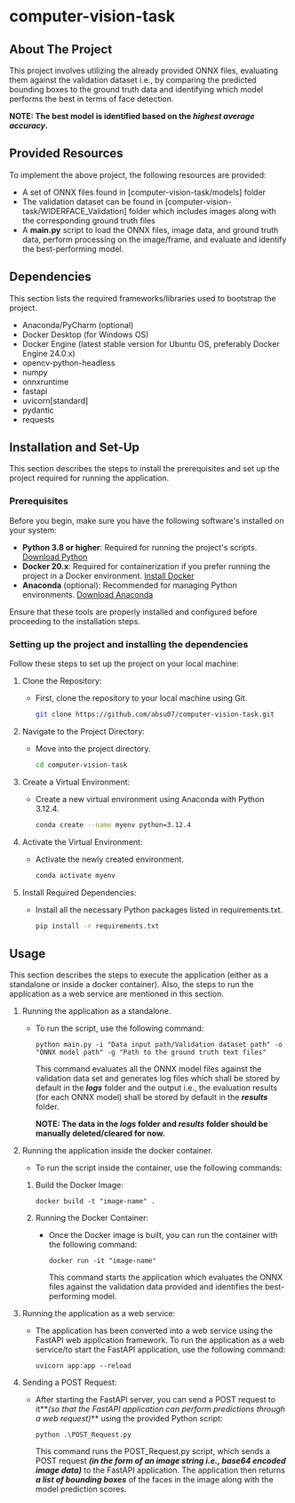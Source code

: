 # computer-vision-task

## About The Project

This project involves utilizing the already provided ONNX files, evaluating them against the validation dataset i.e., by comparing the predicted bounding boxes to the ground truth data and identifying which model performs the best in terms of face detection. 

**NOTE: The best model is identified based on the _highest average accuracy_.**


## Provided Resources

To implement the above project, the following resources are provided:
- A set of ONNX files found in [computer-vision-task/models] folder
- The validation dataset can be found in [computer-vision-task/WIDERFACE_Validation] folder which includes images along with the corresponding ground truth files
- A **main.py** script to load the ONNX files, image data, and ground truth data, perform processing on the image/frame, and evaluate and identify the best-performing model.


## Dependencies

This section lists the required frameworks/libraries used to bootstrap the project.

- Anaconda/PyCharm (optional) 
- Docker Desktop (for Windows OS)
- Docker Engine (latest stable version for Ubuntu OS, preferably Docker Engine 24.0.x)
- opencv-python-headless
- numpy
- onnxruntime
- fastapi
- uvicorn[standard]
- pydantic
- requests

## Installation and Set-Up   

This section describes the steps to install the prerequisites and set up the project required for running the application.

### Prerequisites

Before you begin, make sure you have the following software's installed on your system:

- **Python 3.8 or higher**: Required for running the project's scripts. [Download Python](https://www.python.org/downloads/)
- **Docker 20.x**: Required for containerization if you prefer running the project in a Docker environment. [Install Docker](https://docs.docker.com/get-docker/)
- **Anaconda** (optional): Recommended for managing Python environments. [Download Anaconda](https://www.anaconda.com/products/distribution)

Ensure that these tools are properly installed and configured before proceeding to the installation steps.

### Setting up the project and installing the dependencies

Follow these steps to set up the project on your local machine:

1. Clone the Repository:
   - First, clone the repository to your local machine using Git.
     
     ```bash
     git clone https://github.com/absu07/computer-vision-task.git

2. Navigate to the Project Directory:
   - Move into the project directory.
     
     ```bash
     cd computer-vision-task

3. Create a Virtual Environment:
   - Create a new virtual environment using Anaconda with Python 3.12.4.
     
     ```bash
     conda create --name myenv python=3.12.4
   
5. Activate the Virtual Environment:
   - Activate the newly created environment.
     
     ```bash
     conda activate myenv

6. Install Required Dependencies:
   - Install all the necessary Python packages listed in requirements.txt.

     ```bash
     pip install -r requirements.txt

## Usage

This section describes the steps to execute the application (either as a standalone or inside a docker container).
Also, the steps to run the application as a web service are mentioned in this section. 

1. Running the application as a standalone.
   - To run the script, use the following command:

     `python main.py -i "Data input path/Validation dataset path" -o "ONNX model path" -g "Path to the ground truth text files"`
     
     This command evaluates all the ONNX model files against the validation data set and generates log files which shall be stored by
     default in the **_logs_** folder and the output i.e., the evaluation results (for each ONNX model) shall be stored by default in the **_results_** folder.

     **NOTE: The data in the **_logs_** folder and **_results_** folder should be manually deleted/cleared for now.** 

2. Running the application inside the docker container.
   - To run the script inside the container, use the following commands:

   1. Build the Docker Image:
  
      `docker build -t "image-name" .`

   2. Running the Docker Container:
      - Once the Docker image is built, you can run the container with the following command:

        `docker run -it "image-name"`

        This command starts the application which evaluates the ONNX files against the validation data provided and identifies the best-performing model.

3. Running the application as a web service:
   - The application has been converted into a web service using the FastAPI web application framework. To run the application as a web service/to start the FastAPI application, use the following command:
     
     `uvicorn app:app --reload`

4. Sending a POST Request:
   - After starting the FastAPI server, you can send a POST request to it**_(so that the FastAPI application can perform predictions through a web request)_** using the provided Python script:
     
     `python .\POST_Request.py`

     This command runs the POST_Request.py script, which sends a POST request **_(in the form of an image string i.e., base64 encoded image data)_** to the FastAPI application. The application then
     returns **_a list of bounding boxes_** of the faces in the image along with the model prediction scores. 
        









